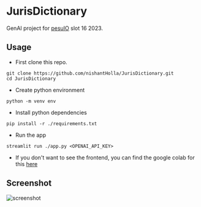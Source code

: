# JurisDictionary
GenAI project for [pesuIO](https://pesu.io/courses/) slot 16 2023.

## Usage

- First clone this repo.
```
git clone https://github.com/nishantHolla/JurisDictionary.git
cd JurisDictionary
```

- Create python environment
```
python -m venv env
```

- Install python dependencies
```
pip install -r ./requirements.txt
```

- Run the app
```
streamlit run ./app.py <OPENAI_API_KEY>
```

- If you don't want to see the frontend, you can find the google colab for this [here](https://colab.research.google.com/drive/1hNjW3DRTgbUWr_vkbIDbdkaKzhnmMA9c?usp=sharing)

## Screenshot
<img src="./screenshots/07_10_2023_08_25_21.png" alt="screenshot">

